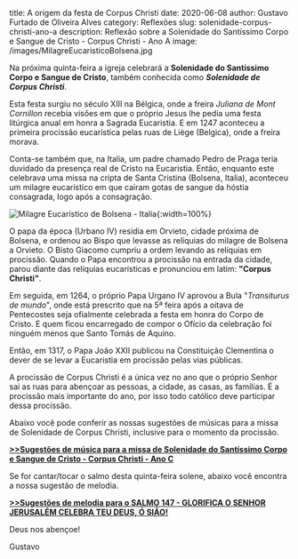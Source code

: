 ﻿title: A origem da festa de Corpus Christi
date: 2020-06-08
author: Gustavo Furtado de Oliveira Alves
category: Reflexões
slug: solenidade-corpus-christi-ano-a
description: Reflexão sobre a Solenidade do Santíssimo Corpo e Sangue de Cristo - Corpus Christi - Ano A
image: /images/MilagreEucaristicoBolsena.jpg

Na próxima quinta-feira a igreja celebrará a **Solenidade do Santíssimo Corpo e Sangue de Cristo**,
também conhecida como **_Solenidade de Corpus Christi_**.

Esta festa surgiu no século XIII na Bélgica, onde a freira _Juliana de Mont Cornillon_ recebia visões em que o próprio Jesus
lhe pedia uma festa litúrgica anual em honra a Sagrada Eucaristia. E em 1247 aconteceu a primeira procissão eucarística pelas ruas de Liège (Belgica),
onde a freira morava.

Conta-se também que, na Italia, um padre chamado Pedro de Praga teria duvidado da presença real de Cristo na Eucaristia.
Então, enquanto este celebrava uma missa na cripta de Santa Cristina (Bolsena, Italia),
aconteceu um milagre eucarístico em que cairam gotas de sangue da hóstia consagrada, logo após a consagração.

![Milagre Eucarístico de Bolsena - Italia](/images/MilagreEucaristicoBolsena.jpg){:width=100%}

O papa da época (Urbano IV) residia em Orvieto, cidade próxima de Bolsena,
e ordenou ao Bispo que levasse as relíquias do milagre de Bolsena a Orvieto.
O Bisto Giacomo cumpriu a ordem levando as relíquias em procissão.
Quando o Papa encontrou a procissão na entrada da cidade, parou diante das relíquias eucarísticas e pronunciou em latim: 
**"Corpus Christi"**.

Em seguida, em 1264, o próprio Papa Urgano IV aprovou a Bula "_Transiturus de mundo_", onde está prescrito que na 
5ª feira após a oitava de Pentecostes seja ofialmente celebrada a festa em honra do Corpo de Cristo.
E quem ficou encarregado de compor o Ofício da celebração foi ninguém menos que Santo Tomás de Aquino.

Então, em 1317, o Papa João XXII publicou na Constituição Clementina o dever de se levar a Eucaristia em procissão pelas vias públicas.

A procissão de Corpus Christi é a única vez no ano que o próprio Senhor sai as ruas para abençoar as pessoas, a cidade, as casas, as famílias.
É a procissão mais importante do ano, por isso todo católico deve participar dessa procissão.

Abaixo você pode conferir as nossas sugestões de músicas para a missa
de Solenidade de Corpus Christi, inclusive para o momento da procissão.

**[>>Sugestões de música para a missa de Solenidade do Santíssimo Corpo e Sangue de Cristo - Corpus Christi - Ano C](https://musicasparamissa.com.br/sugestoes-para/solenidade-corpus-christi-ano-a/)**

Se for cantar/tocar o salmo desta quinta-feira solene, abaixo você encontra a nossa sugestão de melodia.

**[>>Sugestões de melodia para o SALMO 147 - GLORIFICA O SENHOR JERUSALÉM CELEBRA TEU DEUS, Ó SIÃO!](https://musicasparamissa.com.br/musica/salmo-147-glorifica-o-senhor/)**

Deus nos abençoe!

Gustavo
